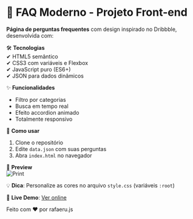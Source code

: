 # 📌 FAQ Moderno - Projeto Front-end

**Página de perguntas frequentes** com design inspirado no Dribbble, desenvolvida com:

🛠 **Tecnologias**  
✔ HTML5 semântico  
✔ CSS3 com variáveis e Flexbox  
✔ JavaScript puro (ES6+)  
✔ JSON para dados dinâmicos  

✨ **Funcionalidades**  
- Filtro por categorias  
- Busca em tempo real  
- Efeito accordion animado  
- Totalmente responsivo  

🚀 **Como usar**  
1. Clone o repositório  
2. Edite `data.json` com suas perguntas  
3. Abra `index.html` no navegador  

📸 **Preview**  
![Print](https://imgur.com/uW1PUEu)  

💡 **Dica**: Personalize as cores no arquivo `style.css` (variáveis `:root`)  

🔗 **Live Demo**: [Ver online](https://faq-moderno.netlify.app)  

Feito com ❤️ por rafaeru.js  